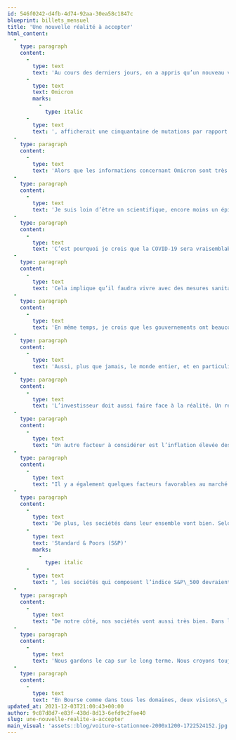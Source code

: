 ```yaml
---
id: 546f0242-d4fb-4d74-92aa-30ea58c1847c
blueprint: billets_mensuel
title: 'Une nouvelle réalité à accepter'
html_content:
  -
    type: paragraph
    content:
      -
        type: text
        text: 'Au cours des derniers jours, on a appris qu’un nouveau variant du virus COVID-19 avait émergé en Afrique australe et qu’il avait déjà été identifié dans plusieurs pays du monde, dont le Canada et les États-Unis. Ce nouveau variant, appelé '
      -
        type: text
        text: Omicron
        marks:
          -
            type: italic
      -
        type: text
        text: ', afficherait une cinquantaine de mutations par rapport au virus original COVID-19. Il semble qu’il soit encore plus contagieux que le récent variant Delta. Il est également possible que les vaccins administrés à ce jour soient moins efficaces face à ce nouveau variant. En revanche, il semblerait aussi que le variant n’entraîne pas de cas de sévérité supérieure au variant Delta.'
  -
    type: paragraph
    content:
      -
        type: text
        text: 'Alors que les informations concernant Omicron sont très préliminaires, les restrictions de déplacement annoncées par plusieurs pays dans la foulée de l’annonce du variant Omicron ont été suffisantes pour ébranler les marchés boursiers.'
  -
    type: paragraph
    content:
      -
        type: text
        text: 'Je suis loin d’être un scientifique, encore moins un épidémiologiste. Il me semble néanmoins que c’est dans la nature d’un virus de muter. Tant que les populations à travers le monde ne seront pas majoritairement vaccinées, il est probable que le virus continuera de muter, possiblement (mais pas obligatoirement) dans les régions où les taux de vaccination sont les moins élevés.'
  -
    type: paragraph
    content:
      -
        type: text
        text: 'C’est pourquoi je crois que la COVID-19 sera vraisemblablement avec nous longtemps et qu’elle continuera de se manifester de manière récurrente sous forme de nouveaux variants. Ce sera vrai tant et aussi longtemps que les populations de toutes les régions de la planète n’auront pas été largement vaccinées.'
  -
    type: paragraph
    content:
      -
        type: text
        text: 'Cela implique qu’il faudra vivre avec des mesures sanitaires et de confinement qui referont surface de manière répétitive et sporadique. On a déjà appris à vivre avec ces mesures, mais à mon avis il faut s’attendre à ce qu’elles restent largement en place (distanciation sociale, port du masque, lavage de mains, etc.). Il faut également prévoir que nos déplacements seront occasionnellement restreints pour ralentir de nouvelles vagues de contagion.'
  -
    type: paragraph
    content:
      -
        type: text
        text: 'En même temps, je crois que les gouvernements ont beaucoup appris au cours des quelque deux dernières années de pandémie. Les mesures de confinement à venir devraient être mieux ciblées et moins sévères qu’en 2020. Ils ont pu observer les impacts majeurs qu’ont eus les mesures draconiennes sur leur économie et je ne crois pas qu’on vivra à nouveau ce qu’on a vécu au printemps 2020 à travers le monde.'
  -
    type: paragraph
    content:
      -
        type: text
        text: 'Aussi, plus que jamais, le monde entier, et en particulier la communauté scientifique, est aux aguets et suit de près l’évolution du coronavirus. La réaction de l’Afrique du Sud a été rapide et exemplaire, avertissant la planète (à ses dépens?) du variant Omicron qui avait commencé à se propager dans le pays au cours des derniers jours. De nombreux gouvernements ont immédiatement réagi en fermant temporairement leurs frontières aux ressortissants de l’Afrique australe. De leur côté, les pharmaceutiques, telles que Pfizer, Moderna et Johnson & Johnson, ont rapidement annoncé que, s’il s’avérait nécessaire, elles travailleraient sur une version plus efficace pour protéger du variant Omicron. Attendons-nous à une possible nouvelle dose de vaccin afin de mieux nous protéger non seulement contre ce variant mais possiblement d’autres variants à venir dans les prochains mois. Le monde est aujourd’hui beaucoup mieux préparé pour faire face aux nouveaux virus qu’en 2019.'
  -
    type: paragraph
    content:
      -
        type: text
        text: 'L’investisseur doit aussi faire face à la réalité. Un retour rapide à la situation prépandémique, ce qui semblait être espéré par de nombreux investisseurs au cours des derniers mois, semble très improbable. Même si les perspectives économiques demeurent favorables pour les prochaines années, ce ne sera sans doute pas sans heurts et périodes difficiles.'
  -
    type: paragraph
    content:
      -
        type: text
        text: "Un autre facteur à considérer est l’inflation élevée des derniers mois causée à la fois par des problèmes d’approvisionnement mondial et des pénuries généralisées de main-d’œuvre, des problèmes sans doute exacerbés par la pandémie. De nouvelles mesures de confinement dans certaines régions du monde pourraient aviver ces problèmes et contribuer à maintenir l’inflation à un niveau élevé. Une telle situation réduirait sensiblement la marge de manœuvre des gouvernements pour relancer leur économie. À mon avis, une inflation élevée est un risque pour le marché à court terme. À long terme cependant, nous croyons que le marché boursier offre une protection contre l'inflation que l'encaisse et les titres à revenu fixe n’offrent pas."
  -
    type: paragraph
    content:
      -
        type: text
        text: "Il y a également quelques facteurs favorables au marché boursier. D’une part, les taux d’intérêt demeurent très bas. Par exemple, le taux des obligations 10 ans du gouvernement américain se chiffrent présentement à 1,43\_% par rapport à 1,68\_% quelques jours avant l’annonce du variant Omicron."
  -
    type: paragraph
    content:
      -
        type: text
        text: 'De plus, les sociétés dans leur ensemble vont bien. Selon '
      -
        type: text
        text: 'Standard & Poors (S&P)'
        marks:
          -
            type: italic
      -
        type: text
        text: ", les sociétés qui composent l’indice S&P\_500 devraient enregistrer des bénéfices ajustés par action de 202,09\_$ en 2021, soit 65,2\_% de plus qu’en 2020 et 28,6\_% de plus qu’en 2019, année prépandémique. Pour 2022, les analystes de S&P prévoient des bénéfices par action ajustés de 219,77\_$, ce qui représenterait un taux de croissance de 8,8\_% par rapport à 2021. Bien sûr, la question est de savoir à quel point la venue du variant Omicron affectera cette croissance, mais je crois qu’on peut anticiper une progression robuste des bénéfices des entreprises en 2022. Si les bénéfices prévus par S&P se matérialisent en 2022, l’indice S&P 500 s’échange présentement à 20,8 fois les bénéfices prévus, un niveau historiquement élevé, mais qui ne nous semble pas déraisonnable dans un contexte de taux d’intérêt particulièrement bas."
  -
    type: paragraph
    content:
      -
        type: text
        text: "De notre côté, nos sociétés vont aussi très bien. Dans l’ensemble, à leur plus récent trimestre, les bénéfices par action des sociétés du portefeuille de la Lettre COTE 100 ont augmenté de 17,8\_% (moyenne pondérée) par rapport à un an plus tôt et de 22,1\_% par rapport à il y a deux ans. Des 24 sociétés en portefeuille, seulement quatre ont enregistré à leur dernier trimestre des bénéfices inférieurs à deux ans plus tôt. J’ajouterais que nos sociétés sont aussi en excellente santé financière. Selon nos calculs, ces mêmes sociétés ont obtenu un ratio dette nette-BAIIA moyen de 0,57 à leur plus récent trimestre comparativement à 0,67 à la fin de 2019."
  -
    type: paragraph
    content:
      -
        type: text
        text: 'Nous gardons le cap sur le long terme. Nous croyons toujours que les marchés boursiers offrent des perspectives de rendements attrayants pour les prochaines années, même s’ils seront probablement bien moins élevés qu’au cours des quelque dix dernières années (qui ont été franchement exceptionnelles). Nous recommandons toutefois de demeurer prudent et de privilégier les titres de sociétés de qualité en bonne santé financière. Le moment me semble d’ailleurs particulièrement mal choisi pour spéculer sur certains segments populaires et risqués du marché, encore moins en utilisant la dette.'
  -
    type: paragraph
    content:
      -
        type: text
        text: "En Bourse comme dans tous les domaines, deux visions\_s’affrontent\_régulièrement : la négative-pessimiste et la positive-optimiste. Nous optons pour la deuxième, surtout sur un horizon à long terme, tout en demeurant prudents."
updated_at: 2021-12-03T21:00:43+00:00
author: 9c87d8d7-e83f-438d-8d13-6efd9c2fae40
slug: une-nouvelle-realite-a-accepter
main_visual: 'assets::blog/voiture-stationnee-2000x1200-1722524152.jpg'
---
```

